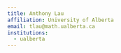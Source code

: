 ```yaml
---
title: Anthony Lau
affiliation: University of Alberta
email: tlau@math.ualberta.ca
institutions:
  - ualberta
---
```


